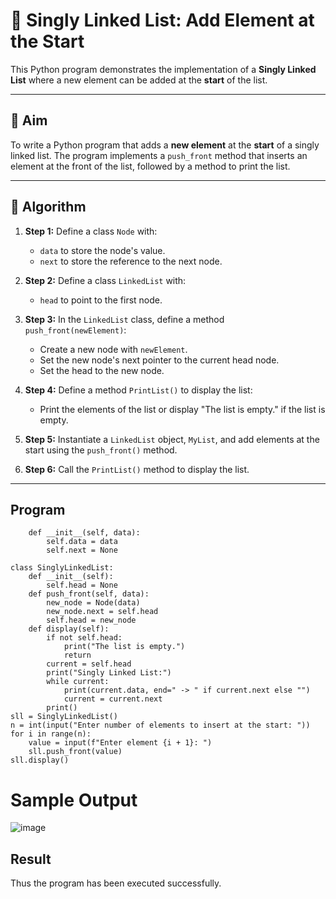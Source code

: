 # 📝 Singly Linked List: Add Element at the Start

This Python program demonstrates the implementation of a **Singly Linked List** where a new element can be added at the **start** of the list.

---

## 🎯 Aim

To write a Python program that adds a **new element** at the **start** of a singly linked list. The program implements a `push_front` method that inserts an element at the front of the list, followed by a method to print the list.

---

## 🧠 Algorithm

1. **Step 1:** Define a class `Node` with:
   - `data` to store the node's value.
   - `next` to store the reference to the next node.
   
2. **Step 2:** Define a class `LinkedList` with:
   - `head` to point to the first node.
   
3. **Step 3:** In the `LinkedList` class, define a method `push_front(newElement)`:
   - Create a new node with `newElement`.
   - Set the new node's next pointer to the current head node.
   - Set the head to the new node.

4. **Step 4:** Define a method `PrintList()` to display the list:
   - Print the elements of the list or display "The list is empty." if the list is empty.

5. **Step 5:** Instantiate a `LinkedList` object, `MyList`, and add elements at the start using the `push_front()` method.

6. **Step 6:** Call the `PrintList()` method to display the list.

---

## Program
```class Node:
    def __init__(self, data):
        self.data = data
        self.next = None

class SinglyLinkedList:
    def __init__(self):
        self.head = None
    def push_front(self, data):
        new_node = Node(data)
        new_node.next = self.head
        self.head = new_node
    def display(self):
        if not self.head:
            print("The list is empty.")
            return
        current = self.head
        print("Singly Linked List:")
        while current:
            print(current.data, end=" -> " if current.next else "")
            current = current.next
        print()
sll = SinglyLinkedList()
n = int(input("Enter number of elements to insert at the start: "))
for i in range(n):
    value = input(f"Enter element {i + 1}: ")
    sll.push_front(value)
sll.display()
```
# Sample Output
![image](https://github.com/user-attachments/assets/1cff9af5-6dbd-499b-b6f6-e52a2eb79eac)

## Result
Thus the program has been executed successfully.



